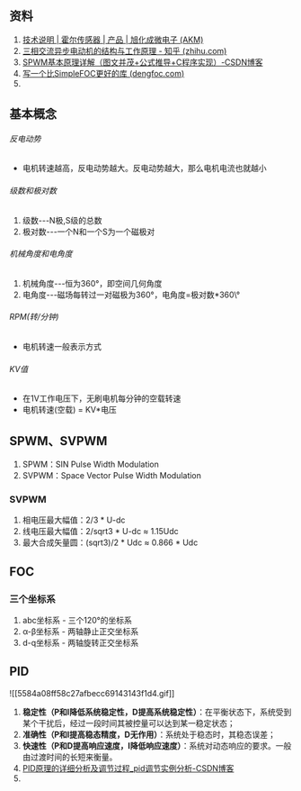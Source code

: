 ## 资料
1. [技术说明 | 霍尔传感器 | 产品 | 旭化成微电子 (AKM)](https://www.akm.com/cn/zh-cn/products/hall-sensor/tutorial/)
2. [三相交流异步电动机的结构与工作原理 - 知乎 (zhihu.com)](https://zhuanlan.zhihu.com/p/506365761)
3. [SPWM基本原理详解（图文并茂+公式推导+C程序实现）-CSDN博客](https://blog.csdn.net/u010632165/article/details/110889621)
4. [写一个比SimpleFOC更好的库 (dengfoc.com)](http://dengfoc.com/#/dengfoc/%E7%81%AF%E5%93%A5%E6%89%8B%E6%8A%8A%E6%89%8B%E6%95%99%E4%BD%A0%E5%86%99FOC%E7%AE%97%E6%B3%95/%E5%BA%8F%E4%B8%BA%E4%BB%80%E4%B9%88%E8%A6%81%E5%87%BA%E8%BF%99%E7%B3%BB%E5%88%97%E8%AF%BE%E7%A8%8B.md)
5. 
## 基本概念
###### 反电动势
- 电机转速越高，反电动势越大。反电动势越大，那么电机电流也就越小
###### 级数和极对数
1. 级数---N极,S级的总数
2. 极对数---一个N和一个S为一个磁极对
###### 机械角度和电角度
1. 机械角度---恒为360°，即空间几何角度
2. 电角度---磁场每转过一对磁极为360°，电角度=极对数\*360\°
###### RPM(转/分钟)
- 电机转速一般表示方式
###### KV值
- 在1V工作电压下，无刷电机每分钟的空载转速
- 电机转速(空载) = KV\*电压

## SPWM、SVPWM
1. SPWM：SIN Pulse Width Modulation
2. SVPWM：Space Vector Pulse Width Modulation
### SVPWM
1. 相电压最大幅值：2/3 * U-dc
2. 线电压最大幅值：2/sqrt3 *  U-dc ≈ 1.15Udc
3. 最大合成矢量圆：(sqrt3)/2 * Udc  ≈ 0.866 * Udc

## FOC
### 三个坐标系
1. abc坐标系 - 三个120°的坐标系
2. α-β坐标系 - 两轴静止正交坐标系
3. d-q坐标系 - 两轴旋转正交坐标系

## PID
![[5584a08ff58c27afbecc69143143f1d4.gif]]
1. **稳定性（P和I降低系统稳定性，D提高系统稳定性）**：在平衡状态下，系统受到某个干扰后，经过一段时间其被控量可以达到某一稳定状态；
2. **准确性（P和I提高稳态精度，D无作用）**：系统处于稳态时，其稳态误差；
3. **快速性（P和D提高响应速度，I降低响应速度）**：系统对动态响应的要求。一般由过渡时间的长短来衡量。
4. [PID原理的详细分析及调节过程_pid调节实例分析-CSDN博客](https://blog.csdn.net/gsww404/article/details/81366518)
5. 